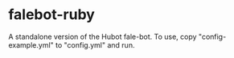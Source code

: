 falebot-ruby
============

A standalone version of the Hubot fale-bot.  To use, copy "config-example.yml" to "config.yml" and run.
